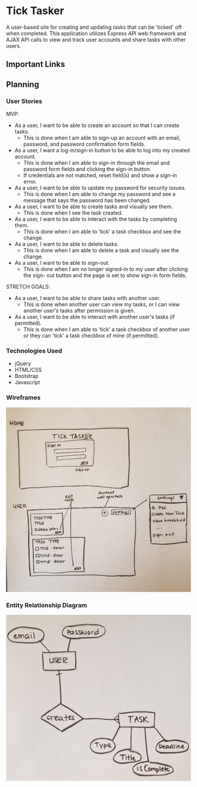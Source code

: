 # Tick Tasker
A user-based site for creating and updating tasks that can be 'ticked' off when
completed. This application utilizes Express API web framework and AJAX API calls
to view and track user accounts and share tasks with other users.

## Important Links


## Planning

### User Stories
MVP:
- As a user, I want to be able to create an account so that I can create tasks.
  - This is done when I am able to sign-up an account with an email, password,
  and password confirmation form fields.
- As a user, I want a log-in/sign-in button to be able to log into my created
account.
  - This is done when I am able to sign-in through the email and password form
  fields and clicking the sign-in button.
  - If credentials are not matched, reset field(s) and show a sign-in error.
- As a user, I want to be able to update my password for security issues.
  - This is done when I am able to change my password and see a message that says
  the password has been changed.
- As a user, I want to be able to create tasks and visually see them.
  - This is done when I see the task created.
- As a user, I want to be able to interact with the tasks by completing them.
  - This is done when I am able to 'tick' a task checkbox and see the change.
- As a user, I want to be able to delete tasks.
  - This is done when I am able to delete a task and visually see the change.
- As a user, I want to be able to sign-out.
  - This is done when I am no longer signed-in to my user after clicking the sign-
  out button and the page is set to show sign-in form fields.

STRETCH GOALS:
- As a user, I want to be able to share tasks with another user.
  - This is done when another user can view my tasks, or I can view another user's
  tasks after permission is given.
- As a user, I want to be able to interact with another user's tasks (if permitted).
  - This is done when I am able to 'tick' a task checkbox of another user or they
  can 'tick' a task checkbox of mine (if permitted).

### Technologies Used
- jQuery
- HTML/CSS
- Bootstrap
- Javascript

### Wireframes
![TickTasker Wireframe](/public/tickTaskerWireframe.jpg)

### Entity Relationship Diagram
![TickTasker Entity Relationship Diagram](/public/tickTaskerERD.jpg)
